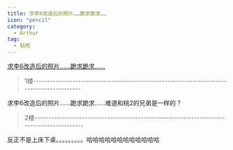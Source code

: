 ```yaml
---
title: 求李6改造后的照片……跪求跪求……
icon: "pencil"
category:
  - Arthur
tag:
  - 贴吧
---
```


[求李6改造后的照片……跪求跪求……](https://tieba.baidu.com/p/1824675812?pid=23654115665&cid=0#23654115665)


>1楼-----------------------------------------------------------------------------------------

求李6改造后的照片……跪求跪求……难道和桃2的兄弟是一样的？

>2楼-----------------------------------------------------------------------------------------

反正不是上床下桌。。。。。。。。。哈哈哈哈哈哈哈哈哈哈哈哈
